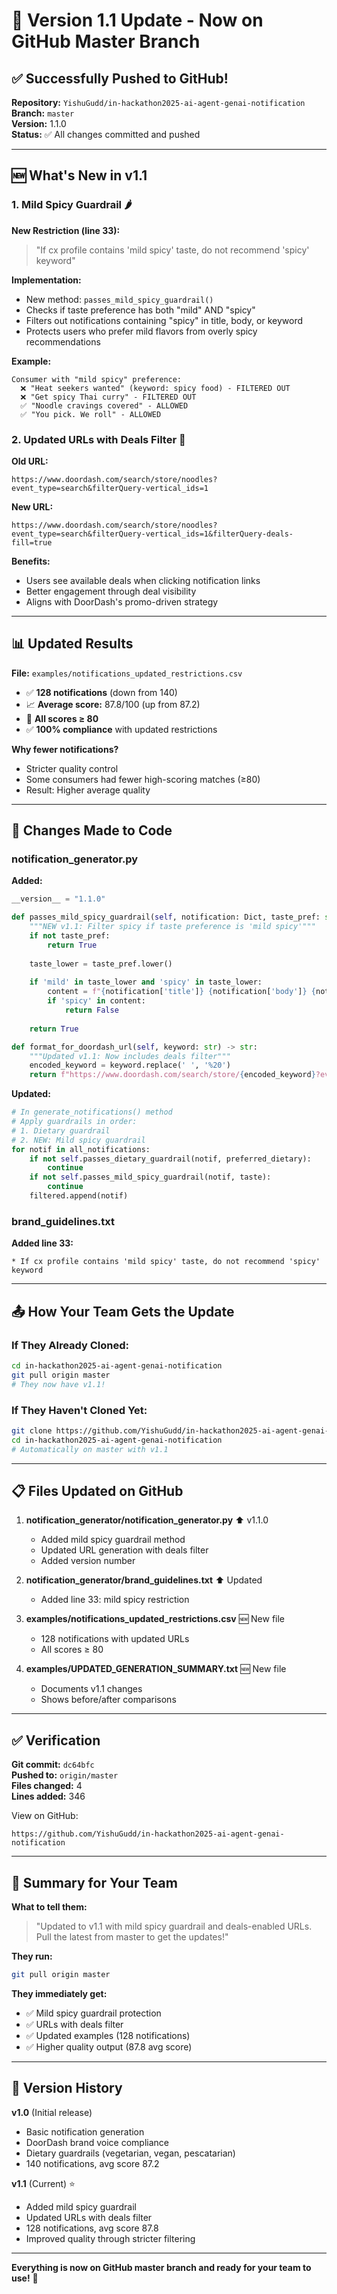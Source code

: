 # 🚀 Version 1.1 Update - Now on GitHub Master Branch

## ✅ Successfully Pushed to GitHub!

**Repository:** `YishuGudd/in-hackathon2025-ai-agent-genai-notification`  
**Branch:** `master`  
**Version:** 1.1.0  
**Status:** ✅ All changes committed and pushed

---

## 🆕 What's New in v1.1

### 1. Mild Spicy Guardrail 🌶️

**New Restriction (line 33):**
> "If cx profile contains 'mild spicy' taste, do not recommend 'spicy' keyword"

**Implementation:**
- New method: `passes_mild_spicy_guardrail()`
- Checks if taste preference has both "mild" AND "spicy"
- Filters out notifications containing "spicy" in title, body, or keyword
- Protects users who prefer mild flavors from overly spicy recommendations

**Example:**
```
Consumer with "mild spicy" preference:
  ❌ "Heat seekers wanted" (keyword: spicy food) - FILTERED OUT
  ❌ "Get spicy Thai curry" - FILTERED OUT
  ✅ "Noodle cravings covered" - ALLOWED
  ✅ "You pick. We roll" - ALLOWED
```

### 2. Updated URLs with Deals Filter 🔗

**Old URL:**
```
https://www.doordash.com/search/store/noodles?event_type=search&filterQuery-vertical_ids=1
```

**New URL:**
```
https://www.doordash.com/search/store/noodles?event_type=search&filterQuery-vertical_ids=1&filterQuery-deals-fill=true
```

**Benefits:**
- Users see available deals when clicking notification links
- Better engagement through deal visibility
- Aligns with DoorDash's promo-driven strategy

---

## 📊 Updated Results

**File:** `examples/notifications_updated_restrictions.csv`

- ✅ **128 notifications** (down from 140)
- 📈 **Average score:** 87.8/100 (up from 87.2)
- 🎯 **All scores ≥ 80**
- ✅ **100% compliance** with updated restrictions

**Why fewer notifications?**
- Stricter quality control
- Some consumers had fewer high-scoring matches (≥80)
- Result: Higher average quality

---

## 🔄 Changes Made to Code

### notification_generator.py

**Added:**
```python
__version__ = "1.1.0"

def passes_mild_spicy_guardrail(self, notification: Dict, taste_pref: str) -> bool:
    """NEW v1.1: Filter spicy if taste preference is 'mild spicy'"""
    if not taste_pref:
        return True
    
    taste_lower = taste_pref.lower()
    
    if 'mild' in taste_lower and 'spicy' in taste_lower:
        content = f"{notification['title']} {notification['body']} {notification['keyword']}".lower()
        if 'spicy' in content:
            return False
    
    return True

def format_for_doordash_url(self, keyword: str) -> str:
    """Updated v1.1: Now includes deals filter"""
    encoded_keyword = keyword.replace(' ', '%20')
    return f"https://www.doordash.com/search/store/{encoded_keyword}?event_type=search&filterQuery-vertical_ids=1&filterQuery-deals-fill=true"
```

**Updated:**
```python
# In generate_notifications() method
# Apply guardrails in order:
# 1. Dietary guardrail
# 2. NEW: Mild spicy guardrail
for notif in all_notifications:
    if not self.passes_dietary_guardrail(notif, preferred_dietary):
        continue
    if not self.passes_mild_spicy_guardrail(notif, taste):
        continue
    filtered.append(notif)
```

### brand_guidelines.txt

**Added line 33:**
```
* If cx profile contains 'mild spicy' taste, do not recommend 'spicy' keyword
```

---

## 📤 How Your Team Gets the Update

### If They Already Cloned:

```bash
cd in-hackathon2025-ai-agent-genai-notification
git pull origin master
# They now have v1.1!
```

### If They Haven't Cloned Yet:

```bash
git clone https://github.com/YishuGudd/in-hackathon2025-ai-agent-genai-notification.git
cd in-hackathon2025-ai-agent-genai-notification
# Automatically on master with v1.1
```

---

## 📋 Files Updated on GitHub

1. **notification_generator/notification_generator.py** ⬆️ v1.1.0
   - Added mild spicy guardrail method
   - Updated URL generation with deals filter
   - Added version number

2. **notification_generator/brand_guidelines.txt** ⬆️ Updated
   - Added line 33: mild spicy restriction

3. **examples/notifications_updated_restrictions.csv** 🆕 New file
   - 128 notifications with updated URLs
   - All scores ≥ 80

4. **examples/UPDATED_GENERATION_SUMMARY.txt** 🆕 New file
   - Documents v1.1 changes
   - Shows before/after comparisons

---

## ✅ Verification

**Git commit:** `dc64bfc`  
**Pushed to:** `origin/master`  
**Files changed:** 4  
**Lines added:** 346  

View on GitHub:
```
https://github.com/YishuGudd/in-hackathon2025-ai-agent-genai-notification
```

---

## 🎯 Summary for Your Team

**What to tell them:**
> "Updated to v1.1 with mild spicy guardrail and deals-enabled URLs. Pull the latest from master to get the updates!"

**They run:**
```bash
git pull origin master
```

**They immediately get:**
- ✅ Mild spicy guardrail protection
- ✅ URLs with deals filter
- ✅ Updated examples (128 notifications)
- ✅ Higher quality output (87.8 avg score)

---

## 🔄 Version History

**v1.0** (Initial release)
- Basic notification generation
- DoorDash brand voice compliance
- Dietary guardrails (vegetarian, vegan, pescatarian)
- 140 notifications, avg score 87.2

**v1.1** (Current) ⭐
- Added mild spicy guardrail
- Updated URLs with deals filter
- 128 notifications, avg score 87.8
- Improved quality through stricter filtering

---

**Everything is now on GitHub master branch and ready for your team to use!** 🚀
